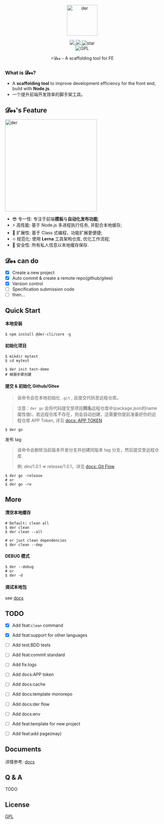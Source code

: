 <p align="center">
	<img width='100px' src='https://cdn.jsdelivr.net/gh/yesmore/img/img/logo-der.png' alt='der'/>
</p>
<p align="center">
    <a href="https://www.npmjs.org/package/@der-cli/core" target='_blank'>
    	<img src="https://img.shields.io/npm/v/@der-cli/core">
    </a>
    <a href="https://npmcharts.com/compare/@der-cli/core?minimal=true" target='_blank'>
    	<img src="https://img.shields.io/npm/dt/@der-cli/core">
    </a>
    <img src="https://img.shields.io/github/stars/der-cli/der-cli.svg?logo=github" alt="star"/><br>
	<img src="https://img.shields.io/github/license/der-cli/der-cli" alt="GPL"/>
</p>



<p align="center">⚡𝓓𝓮𝓻 - A scaffolding tool for FE</p>

### What is 𝓓𝓮𝓻?

- A **scaffolding tool** to improve development efficiency for the front end, build with **Node.js**.
- 一个提升前端开发效率的脚手架工具。

## 𝓓𝓮𝓻's Feature

<img width='300px' src='https://cdn.jsdelivr.net/gh/yesmore/img/img/der.png' alt='der'/>

- 😎 专一性: 专注于前端**模板**与**自动化发布功能**;
- ⚡ 高性能: 基于 Node.js 多进程执行任务, 并配合本地缓存;
- 🔨 扩展性: 基于 Class 式编程，功能扩展更便捷;
- 🔥 规范化: 使用 **Lerna** 工具架构仓库, 优化工作流程;
- 🔰 安全性: 所有私人信息以本地缓存保存.

## 𝓓𝓮𝓻 can do

- [x] Create a new project
- [x] Auto commit & create a remote repo(github/gitee)
- [x] Version control
- [ ] Specification submission code
- [ ] then...

## Quick Start

#### 本地安装

```shell
$ npm install @der-cli/core -g
```

#### 初始化项目

```shell
$ mikdir mytest
$ cd mytest

$ der init test-demo
# 根据步骤创建
```

#### 提交 & 初始化 Github/Gitee

> 该命令会在本地初始化 `.git` , 且提交代码至远程仓库。

> 注意：`der go` 会将代码提交至项目**同名**远程仓库中(package.json的name属性值)，若远程仓库不存在，则会自动创建，这需要你提前准备好你的远程仓库 APP Token, 详见  [docs: APP TOKEN](https://github.com/der-cli/der-cli/blob/master/Documents.md#APP_TOKEN)

```shell
$ der go
```

发布 tag

> 该命令会删除当前版本开发分支并创建同版本 tag 分支，然后提交至远程仓库
>
> 例: dev/1.0.1 => release/1.0.1，详见 [docs: Git Flow](https://github.com/der-cli/der-cli/blob/master/Documents.md#Git_Flow)

```shell
$ der go -release
# or 
$ der go -re
```



## More

#### 清空本地缓存

```shell
# Default: clean all
$ der clean
$ der clean --all

# or just clean dependencies
$ der clean --dep
```

#### DEBUG 模式

```shell
$ der --debug
# or
$ der -d
```

#### 调试本地包

see [docs](./Documents.md)

## TODO

- [x] Add feat:`clean` command
- [x] Add feat:support for other languages
- [ ] Add test:BDD tests
- [ ] Add feat:commit standard
- [ ] Add fix:logs
- [ ] Add docs:APP token
- [ ] Add docs:cache
- [ ] Add docs:template monorepo
- [ ] Add docs:der flow
- [ ] Add docs:env
- [ ] Add feat:template for new project
- [ ] Add feat:add page(may)



## Documents

详情参考: [docs](https://github.com/der-cli/der-cli/blob/master/Documents.md)



## Q & A

TODO



## License

[GPL](LICENSE)
